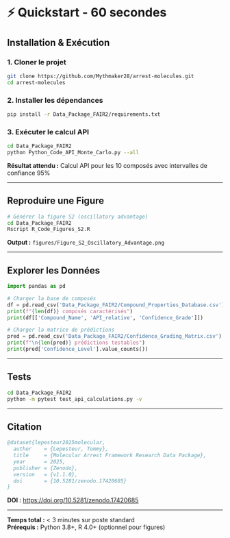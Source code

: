 # ⚡ Quickstart - 60 secondes

## Installation & Exécution

### 1. Cloner le projet
```bash
git clone https://github.com/Mythmaker28/arrest-molecules.git
cd arrest-molecules
```

### 2. Installer les dépendances
```bash
pip install -r Data_Package_FAIR2/requirements.txt
```

### 3. Exécuter le calcul API
```bash
cd Data_Package_FAIR2
python Python_Code_API_Monte_Carlo.py --all
```

**Résultat attendu :** Calcul API pour les 10 composés avec intervalles de confiance 95%

---

## Reproduire une Figure

```bash
# Générer la figure S2 (oscillatory advantage)
cd Data_Package_FAIR2
Rscript R_Code_Figures_S2.R
```

**Output :** `figures/Figure_S2_Oscillatory_Advantage.png`

---

## Explorer les Données

```python
import pandas as pd

# Charger la base de composés
df = pd.read_csv('Data_Package_FAIR2/Compound_Properties_Database.csv')
print(f"{len(df)} composés caractérisés")
print(df[['Compound_Name', 'API_relative', 'Confidence_Grade']])

# Charger la matrice de prédictions
pred = pd.read_csv('Data_Package_FAIR2/Confidence_Grading_Matrix.csv')
print(f"\n{len(pred)} prédictions testables")
print(pred['Confidence_Level'].value_counts())
```

---

## Tests

```bash
cd Data_Package_FAIR2
python -m pytest test_api_calculations.py -v
```

---

## Citation

```bibtex
@dataset{lepesteur2025molecular,
  author    = {Lepesteur, Tommy},
  title     = {Molecular Arrest Framework Research Data Package},
  year      = 2025,
  publisher = {Zenodo},
  version   = {v1.1.0},
  doi       = {10.5281/zenodo.17420685}
}
```

**DOI :** https://doi.org/10.5281/zenodo.17420685

---

**Temps total :** < 3 minutes sur poste standard  
**Prérequis :** Python 3.8+, R 4.0+ (optionnel pour figures)

